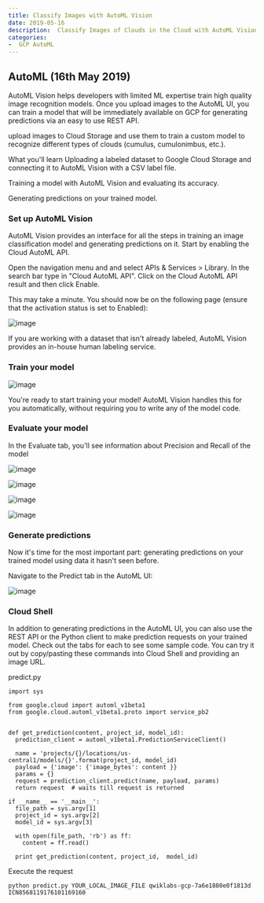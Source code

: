 ```yaml
---
title: Classify Images with AutoML Vision
date: 2019-05-16 
description:  Classify Images of Clouds in the Cloud with AutoML Vision
categories:
-  GCP AutoML
---
```


## AutoML (16th May 2019)

AutoML Vision helps developers with limited ML expertise train high quality image recognition models. Once you upload images to the AutoML UI, you can train a model that will be immediately available on GCP for generating predictions via an easy to use REST API.

upload images to Cloud Storage and use them to train a custom model to recognize different types of clouds (cumulus, cumulonimbus, etc.).

What you'll learn
Uploading a labeled dataset to Google Cloud Storage and connecting it to AutoML Vision with a CSV label file.

Training a model with AutoML Vision and evaluating its accuracy.

Generating predictions on your trained model.


### Set up AutoML Vision
AutoML Vision provides an interface for all the steps in training an image classification model and generating predictions on it. Start by enabling the Cloud AutoML API.

Open the navigation menu and and select APIs & Services > Library. In the search bar type in "Cloud AutoML API". Click on the Cloud AutoML API result and then click Enable.

This may take a minute. You should now be on the following page (ensure that the activation status is set to Enabled):


![image](https://user-images.githubusercontent.com/15719191/57849969-aebe7400-77d4-11e9-8d7e-2d159ee1de52.png)

If you are working with a dataset that isn't already labeled, AutoML Vision provides an in-house human labeling service.


### Train your model

![image](https://user-images.githubusercontent.com/15719191/57850157-28eef880-77d5-11e9-8327-697cb328c327.png)


You're ready to start training your model! AutoML Vision handles this for you automatically, without requiring you to write any of the model code.



### Evaluate your model

In the Evaluate tab, you'll see information about Precision and Recall of the model

![image](https://user-images.githubusercontent.com/15719191/57850573-20e38880-77d6-11e9-8d30-8cdbc322d6c8.png)

![image](https://user-images.githubusercontent.com/15719191/57850624-39ec3980-77d6-11e9-86ea-0f7f0616ef54.png)

![image](https://user-images.githubusercontent.com/15719191/57850632-42dd0b00-77d6-11e9-8c4f-0c1200f07f4c.png)

![image](https://user-images.githubusercontent.com/15719191/57850642-496b8280-77d6-11e9-90a5-65f08b63fd80.png)



### Generate predictions

Now it's time for the most important part: generating predictions on your trained model using data it hasn't seen before.

Navigate to the Predict tab in the AutoML UI:

![image](https://user-images.githubusercontent.com/15719191/57850685-6a33d800-77d6-11e9-81fd-aab4ac5b5773.png)



### Cloud Shell

In addition to generating predictions in the AutoML UI, you can also use the REST API or the Python client to make prediction requests on your trained model. Check out the tabs for each to see some sample code. You can try it out by copy/pasting these commands into Cloud Shell and providing an image URL.

predict.py
~~~
import sys

from google.cloud import automl_v1beta1
from google.cloud.automl_v1beta1.proto import service_pb2


def get_prediction(content, project_id, model_id):
  prediction_client = automl_v1beta1.PredictionServiceClient()

  name = 'projects/{}/locations/us-central1/models/{}'.format(project_id, model_id)
  payload = {'image': {'image_bytes': content }}
  params = {}
  request = prediction_client.predict(name, payload, params)
  return request  # waits till request is returned

if __name__ == '__main__':
  file_path = sys.argv[1]
  project_id = sys.argv[2]
  model_id = sys.argv[3]

  with open(file_path, 'rb') as ff:
    content = ff.read()

  print get_prediction(content, project_id,  model_id)
~~~

Execute the request

~~~
python predict.py YOUR_LOCAL_IMAGE_FILE qwiklabs-gcp-7a6e1880e0f1813d ICN8568119176101169160
~~~